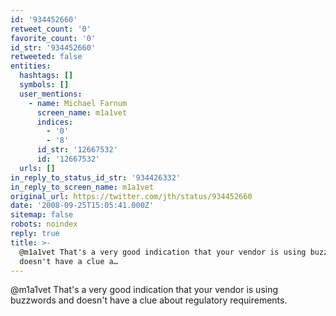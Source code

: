 ```yaml
---
id: '934452660'
retweet_count: '0'
favorite_count: '0'
id_str: '934452660'
retweeted: false
entities:
  hashtags: []
  symbols: []
  user_mentions:
    - name: Michael Farnum
      screen_name: m1a1vet
      indices:
        - '0'
        - '8'
      id_str: '12667532'
      id: '12667532'
  urls: []
in_reply_to_status_id_str: '934426332'
in_reply_to_screen_name: m1a1vet
original_url: https://twitter.com/jth/status/934452660
date: '2008-09-25T15:05:41.000Z'
sitemap: false
robots: noindex
reply: true
title: >-
  @m1a1vet That's a very good indication that your vendor is using buzzwords and
  doesn't have a clue a…
---
```


@m1a1vet That's a very good indication that your vendor is using buzzwords and doesn't have a clue about regulatory requirements.
